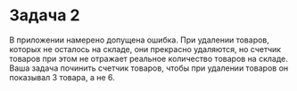 # Задача 2

В приложении намерено допущена ошибка. При удалении товаров, которых не осталось на складе, они прекрасно удаляются, но счетчик товаров при этом не отражает реальное количество товаров на складе.
Ваша задача починить счетчик товаров, чтобы при удалении товаров он показывал 3 товара, а не 6.
